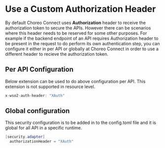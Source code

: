 # Use a Custom Authorization Header

By default Choreo Connect uses **Authorization** header to receive the authorization token to secure the APIs. However there can be scenarios where this header needs to be reserved for some other purposes. For example if the backend endpoint of an API requires Authorization header to be present in the request to do perform its own authentication step, you can configure it either in per API or globally at Choreo Connect in order to use a different header to recieve the authorization token.

## Per API Configuration

Below extension can be used to do above configuration per API. This extension is not supported in resource level.

``` java tab="Adding open API extension inside the definition"
x-wso2-auth-header: "XAuth"
```

## Global configuration

This security configuration is to be added in to the config.toml file and it is global for all API in a specific runtime.

``` java tab="Adding configuration"
[security.adapter]
  authorizationHeader = "XAuth"
```
